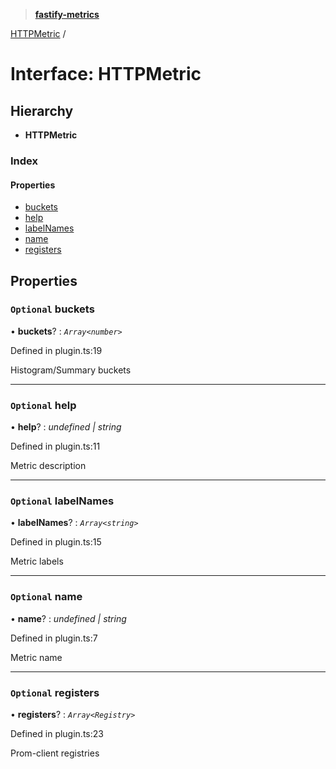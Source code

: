 > **[fastify-metrics](../README.md)**

[HTTPMetric](httpmetric.md) /

# Interface: HTTPMetric

## Hierarchy

* **HTTPMetric**

### Index

#### Properties

* [buckets](httpmetric.md#optional-buckets)
* [help](httpmetric.md#optional-help)
* [labelNames](httpmetric.md#optional-labelnames)
* [name](httpmetric.md#optional-name)
* [registers](httpmetric.md#optional-registers)

## Properties

### `Optional` buckets

• **buckets**? : *`Array<number>`*

Defined in plugin.ts:19

Histogram/Summary buckets

___

### `Optional` help

• **help**? : *undefined | string*

Defined in plugin.ts:11

Metric description

___

### `Optional` labelNames

• **labelNames**? : *`Array<string>`*

Defined in plugin.ts:15

Metric labels

___

### `Optional` name

• **name**? : *undefined | string*

Defined in plugin.ts:7

Metric name

___

### `Optional` registers

• **registers**? : *`Array<Registry>`*

Defined in plugin.ts:23

Prom-client registries